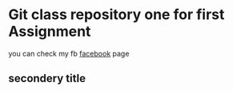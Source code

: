 # Git class repository one for first Assignment
you can check my fb [facebook](https://www.facebook.com/suhel001) page

## secondery title 
